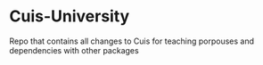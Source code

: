 # Cuis-University
Repo that contains all changes to Cuis for teaching porpouses and dependencies with other packages
